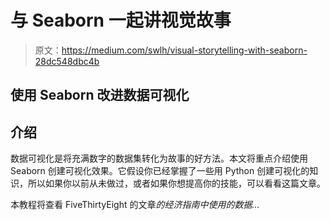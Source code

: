 # 与 Seaborn 一起讲视觉故事

> 原文：<https://medium.com/swlh/visual-storytelling-with-seaborn-28dc548dbc4b>

## 使用 Seaborn 改进数据可视化

## 介绍

数据可视化是将充满数字的数据集转化为故事的好方法。本文将重点介绍使用 Seaborn 创建可视化效果。它假设你已经掌握了一些用 Python 创建可视化的知识，所以如果你以前从未做过，或者如果你想提高你的技能，可以看看这篇文章。

本教程将查看 FiveThirtyEight 的文章[](https://fivethirtyeight.com/features/the-economic-guide-to-picking-a-college-major/)*的经济指南中使用的数据…*
